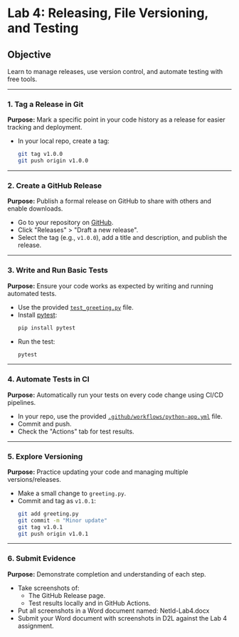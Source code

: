 # Lab 4: Releasing, File Versioning, and Testing

## Objective
Learn to manage releases, use version control, and automate testing with free tools.

---

### 1. Tag a Release in Git
**Purpose:** Mark a specific point in your code history as a release for easier tracking and deployment.

- In your local repo, create a tag:
  ```sh
  git tag v1.0.0
  git push origin v1.0.0
  ```

---

### 2. Create a GitHub Release
**Purpose:** Publish a formal release on GitHub to share with others and enable downloads.

- Go to your repository on [GitHub](https://github.com/).
- Click "Releases" > "Draft a new release".
- Select the tag (e.g., `v1.0.0`), add a title and description, and publish the release.

---

### 3. Write and Run Basic Tests
**Purpose:** Ensure your code works as expected by writing and running automated tests.

- Use the provided [`test_greeting.py`](../provided_lab_files/Lab4/test_greeting.py:1) file.
- Install [pytest](https://docs.pytest.org/en/stable/):
  ```sh
  pip install pytest
  ```
- Run the test:
  ```sh
  pytest
  ```

---

### 4. Automate Tests in CI
**Purpose:** Automatically run your tests on every code change using CI/CD pipelines.

- In your repo, use the provided [`.github/workflows/python-app.yml`](../provided_lab_files/Lab4/python-app.yml:1) file.
- Commit and push.  
- Check the "Actions" tab for test results.

---

### 5. Explore Versioning
**Purpose:** Practice updating your code and managing multiple versions/releases.

- Make a small change to `greeting.py`.
- Commit and tag as `v1.0.1`:
  ```sh
  git add greeting.py
  git commit -m "Minor update"
  git tag v1.0.1
  git push origin v1.0.1
  ```

---

### 6. Submit Evidence
**Purpose:** Demonstrate completion and understanding of each step.

- Take screenshots of:
  - The GitHub Release page.
  - Test results locally and in GitHub Actions.
- Put all screenshots in a Word document named: NetId-Lab4.docx
- Submit your Word document with screenshots in D2L against the Lab 4 assignment.
